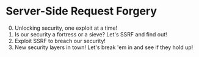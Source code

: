 # Server-Side Request Forgery

0. Unlocking security, one exploit at a time!
1. Is our security a fortress or a sieve? Let's SSRF and find out!
2. Exploit SSRF to breach our security!
3. New security layers in town! Let's break 'em in and see if they hold up!
